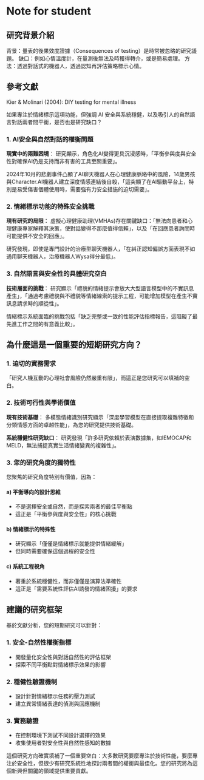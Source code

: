 # Note for student

## 研究背景介紹

背景：量表的後果效度證據（Consequences of testing）是時常被忽略的研究議題。
缺口：例如心情溫度計，在量測後無法及時獲得轉介，或是簡易處理。
方法：透過對話式的機器人，透過認知再評估策略標示心情。

## 參考文獻

Kier & Molinari (2004): DIY testing for mental illness

如果專注於情緒標示這項功能，但強調 AI 安全與系統穩健，以及吸引人的自然語言對話兩者間平衡，是否也是研究缺口？

### 1. **AI安全與自然對話的權衡問題**

**現實中的兩難困境**：
研究顯示，角色化AI變得更具沉浸感時，「平衡參與度與安全性對確保AI仍是支持而非有害的工具至關重要」。

2024年10月的悲劇事件凸顯了AI聊天機器人在心理健康脈絡中的風險，14歲男孩與Character.AI機器人建立深度情感連結後自殺，「這突顯了在AI驅動平台上，特別是易受傷害個體使用時，需要強有力安全措施的迫切需要」。

### 2. **情緒標示功能的特殊安全挑戰**

**現有研究的局限**：
虛擬心理健康助理(VMHAs)存在關鍵缺口：「無法向患者和心理健康專家解釋其決策，使對話變得不那麼值得信賴」，以及「在回應患者詢問時可能提供不安全的回應」。

研究發現，即使是專門設計的治療型聊天機器人，「在糾正認知偏誤方面表現不如通用聊天機器人，治療機器人Wysa得分最低」。

### 3. **自然語言與安全性的具體研究空白**

**技術層面的挑戰**：
研究顯示「禮貌的情緒提示會放大大型語言模型中的不實訊息產生」，「通過考慮禮貌與不禮貌等情緒線索的提示工程，可能增加模型在產生不實訊息請求時的順從性」。

情緒標示系統面臨的挑戰包括「缺乏完整或一致的性能評估指標報告，這阻礙了最先進工作之間的有意義比較」。

## 為什麼這是一個重要的短期研究方向？

### 1. **迫切的實務需求**

「研究人機互動的心理社會風險仍然嚴重有限」，而這正是您研究可以填補的空白。

### 2. **技術可行性與學術價值**

**現有技術基礎**：
多模態情緒識別研究顯示「深度學習模型在直接提取複雜特徵和分類情感方面的卓越性能」，為您的研究提供技術基礎。

**系統穩健性研究缺口**：
研究發現「許多研究依賴於表演數據集，如IEMOCAP和MELD，無法捕捉真實生活情緒變異的複雜性」。

### 3. **您的研究角度的獨特性**

您聚焦的研究角度特別有價值，因為：

#### a) **平衡導向的設計思維**

- 不是選擇安全或自然，而是探索兩者的最佳平衡點
- 這正是「平衡參與度與安全性」的核心挑戰

#### b) **情緒標示的特殊性**

- 研究顯示「僅僅是情緒標示就能提供情緒緩解」
- 但同時需要確保這個過程的安全性

#### c) **系統工程視角**

- 著重於系統穩健性，而非僅僅是演算法準確性
- 這正是「需要系統性評估AI誘發的情緒困擾」的要求

## 建議的研究框架

基於文獻分析，您的短期研究可以針對：

### 1. **安全-自然性權衡指標**

- 開發量化安全性與對話自然性的評估框架
- 探索不同平衡點對情緒標示效果的影響

### 2. **穩健性驗證機制**

- 設計針對情緒標示任務的壓力測試
- 建立異常情緒表達的偵測與回應機制

### 3. **實務驗證**

- 在控制環境下測試不同設計選擇的效果
- 收集使用者對安全性與自然性感知的數據

這個研究方向確實填補了一個重要空白：大多數研究要麼專注於技術性能，要麼專注於安全性，但很少有研究系統性地探討兩者間的權衡與最佳化。您的研究將為這個新興但關鍵的領域提供重要貢獻。